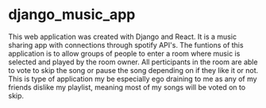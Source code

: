 # django_music_app

This web application was created with Django and React. It is a music sharing app with connections through spotify API's. The funtions of this application is to allow groups of people to enter a room where music is selected and played by the room owner. All perticipants in the room are able to vote to skip the song or pause the song depending on if they like it or not. This is type of application my be especially ego draining to me as any of my friends dislike my playlist, meaning most of my songs will be voted on to skip.

